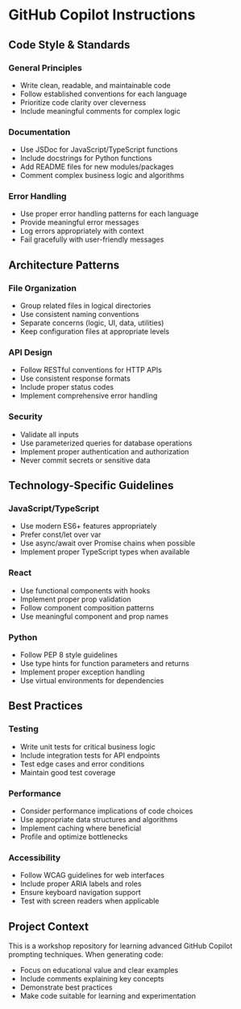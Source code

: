 # GitHub Copilot Instructions

## Code Style & Standards

### General Principles
- Write clean, readable, and maintainable code
- Follow established conventions for each language
- Prioritize code clarity over cleverness
- Include meaningful comments for complex logic

### Documentation
- Use JSDoc for JavaScript/TypeScript functions
- Include docstrings for Python functions
- Add README files for new modules/packages
- Comment complex business logic and algorithms

### Error Handling
- Use proper error handling patterns for each language
- Provide meaningful error messages
- Log errors appropriately with context
- Fail gracefully with user-friendly messages

## Architecture Patterns

### File Organization
- Group related files in logical directories
- Use consistent naming conventions
- Separate concerns (logic, UI, data, utilities)
- Keep configuration files at appropriate levels

### API Design
- Follow RESTful conventions for HTTP APIs
- Use consistent response formats
- Include proper status codes
- Implement comprehensive error handling

### Security
- Validate all inputs
- Use parameterized queries for database operations
- Implement proper authentication and authorization
- Never commit secrets or sensitive data

## Technology-Specific Guidelines

### JavaScript/TypeScript
- Use modern ES6+ features appropriately
- Prefer const/let over var
- Use async/await over Promise chains when possible
- Implement proper TypeScript types when available

### React
- Use functional components with hooks
- Implement proper prop validation
- Follow component composition patterns
- Use meaningful component and prop names

### Python
- Follow PEP 8 style guidelines
- Use type hints for function parameters and returns
- Implement proper exception handling
- Use virtual environments for dependencies

## Best Practices

### Testing
- Write unit tests for critical business logic
- Include integration tests for API endpoints
- Test edge cases and error conditions
- Maintain good test coverage

### Performance
- Consider performance implications of code choices
- Use appropriate data structures and algorithms
- Implement caching where beneficial
- Profile and optimize bottlenecks

### Accessibility
- Follow WCAG guidelines for web interfaces
- Include proper ARIA labels and roles
- Ensure keyboard navigation support
- Test with screen readers when applicable

## Project Context

This is a workshop repository for learning advanced GitHub Copilot prompting techniques. When generating code:
- Focus on educational value and clear examples
- Include comments explaining key concepts
- Demonstrate best practices
- Make code suitable for learning and experimentation